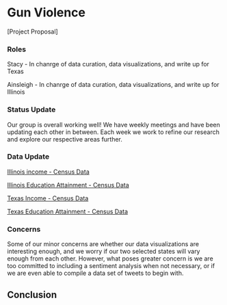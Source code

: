 # Gun Violence 
[Project Proposal]

### Roles
Stacy - In chanrge of data curation, data visualizations, and write up for Texas

Ainsleigh - In chanrge of data curation, data visualizations, and write up for Illinois

### Status Update
Our group is overall working well! We have weekly meetings and have been updating each other in between. Each week we work to refine our research and explore our respective areas further.

### Data Update 

[Illinois income - Census Data](https://censusreporter.org/data/table/?table=B19001&geo_ids=04000US17,01000US,050|04000US17&primary_geo_id=04000US17)

[Illinois Education Attainment - Census Data](https://censusreporter.org/data/table/?table=B15002&geo_ids=04000US17,050|04000US17&primary_geo_id=04000US17)

[Texas Income - Census Data](https://censusreporter.org/data/table/?table=B19001&geo_ids=01000US,04000US48,050|04000US48&primary_geo_id=04000US48)

[Texas Education Attainment - Census Data](https://censusreporter.org/data/table/?table=B15002&geo_ids=04000US48,050|04000US48&primary_geo_id=04000US48)

### Concerns
Some of our minor concerns are whether our data visualizations are interesting enough, and we worry if our two selected states will vary enough from each other. However, what poses greater concern is we are too committed to including a sentiment analysis when not necessary, or if we are even able to compile a data set of tweets to begin with. 

## Conclusion
